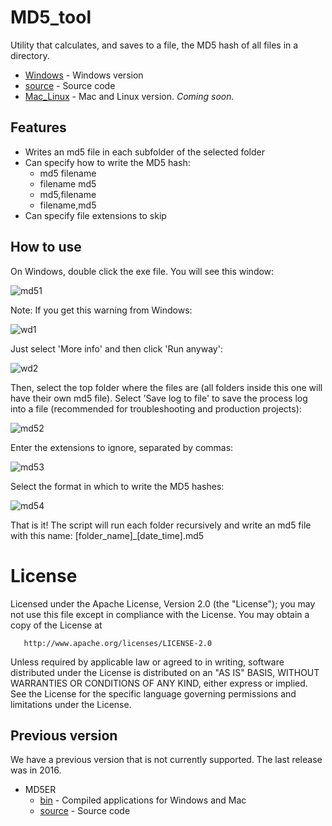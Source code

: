 # MD5_tool

Utility that calculates, and saves to a file, the MD5 hash of all files in a directory.

 * [Windows](Windows) - Windows version
 * [source](source) - Source code
 * [Mac_Linux](Mac_Linux) - Mac and Linux version. *Coming soon.*

## Features

 * Writes an md5 file in each subfolder of the selected folder
 * Can specify how to write the MD5 hash:
    * md5 filename
    * filename md5
    * md5,filename
    * filename,md5
 * Can specify file extensions to skip

## How to use

On Windows, double click the exe file. You will see this window:

![md51](https://user-images.githubusercontent.com/2302171/61298005-7a067300-a7ab-11e9-816f-f50cfa017e1c.png)

Note: If you get this warning from Windows:

![wd1](https://user-images.githubusercontent.com/2302171/61298234-dc5f7380-a7ab-11e9-8ff2-569aef1d51d0.png)

Just select 'More info' and then click 'Run anyway':

![wd2](https://user-images.githubusercontent.com/2302171/61297993-72df6500-a7ab-11e9-8f2c-1fb76823c135.png)

Then, select the top folder where the files are (all folders inside this one will have their own md5 file). 
Select 'Save log to file' to save the process log into a file (recommended for troubleshooting
and production projects):

![md52](https://user-images.githubusercontent.com/2302171/61298021-82f74480-a7ab-11e9-900a-ea8cb2ef3b56.png)

Enter the extensions to ignore, separated by commas:

![md53](https://user-images.githubusercontent.com/2302171/61298034-88ed2580-a7ab-11e9-862e-ca81a1ec0780.png)

Select the format in which to write the MD5 hashes:

![md54](https://user-images.githubusercontent.com/2302171/61298050-8db1d980-a7ab-11e9-9550-3a8312ccd1aa.png)

That is it! The script will run each folder recursively and write an md5 file with this name: [folder_name]\_[date_time].md5

# License

Licensed under the Apache License, Version 2.0 (the "License");
   you may not use this file except in compliance with the License.
   You may obtain a copy of the License at

       http://www.apache.org/licenses/LICENSE-2.0

   Unless required by applicable law or agreed to in writing, software
   distributed under the License is distributed on an "AS IS" BASIS,
   WITHOUT WARRANTIES OR CONDITIONS OF ANY KIND, either express or implied.
   See the License for the specific language governing permissions and
   limitations under the License.

## Previous version

We have a previous version that is not currently supported. The last release was in 2016.

 * MD5ER
   * [bin](MD5ER_2016/bin) - Compiled applications for Windows and Mac
   * [source](MD5ER_2016/source) - Source code
